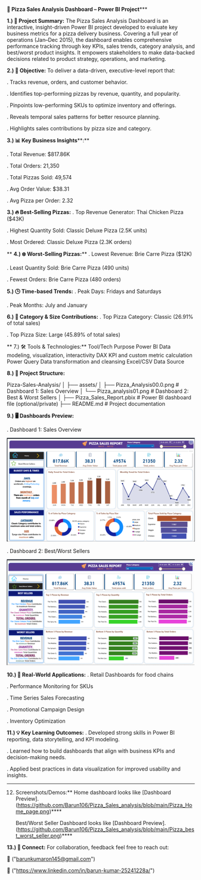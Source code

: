 
**🍕 Pizza Sales Analysis Dashboard – Power BI Project*****


**1.) 📌 Project Summary:**
   The Pizza Sales Analysis Dashboard is an interactive, insight-driven Power BI project developed to evaluate key business metrics for a pizza delivery business.  Covering a full year of operations (Jan–Dec 2015), the dashboard enables comprehensive performance tracking through key KPIs, sales trends, category analysis,     and best/worst product insights. It empowers stakeholders to make data-backed decisions related to product strategy, operations, and marketing.
   

**2.) 🎯 Objective:**
    To deliver a data-driven, executive-level report that:

  . Tracks revenue, orders, and customer behavior.

  . Identifies top-performing pizzas by revenue, quantity, and popularity.

  . Pinpoints low-performing SKUs to optimize inventory and offerings.

  . Reveals temporal sales patterns for better resource planning.

  . Highlights sales contributions by pizza size and category.

  

**3.) 📊 Key Business Insights****:**

   . Total Revenue: $817.86K
   
   . Total Orders: 21,350

   . Total Pizzas Sold: 49,574

   . Avg Order Value: $38.31

   . Avg Pizza per Order: 2.32

   

**3.) 🔥 Best-Selling Pizzas:**
   . Top Revenue Generator: Thai Chicken Pizza ($43K)

   . Highest Quantity Sold: Classic Deluxe Pizza (2.5K units)

   . Most Ordered: Classic Deluxe Pizza (2.3K orders)
   
**
**4.) ❄️ Worst-Selling Pizzas:****
    . Lowest Revenue: Brie Carre Pizza ($12K)

   . Least Quantity Sold: Brie Carre Pizza (490 units)

   . Fewest Orders: Brie Carre Pizza (480 orders)
   

**5.) 🕒 Time-based Trends:**
   . Peak Days: Fridays and Saturdays

   . Peak Months: July and January
   

**6.) 🍕 Category & Size Contributions:**
    . Top Pizza Category: Classic (26.91% of total sales)

   . Top Pizza Size: Large (45.89% of total sales)

   
**
7.)  🛠 Tools & Technologies:**
            Tool/Tech	   Purpose
            Power BI	          Data modeling, visualization, interactivity
            DAX	          KPI and custom metric calculation
            Power Query	   Data transformation and cleansing
            Excel/CSV	   Data Source

            

**8.) 📁 Project Structure:**

 Pizza-Sales-Analysis/
  │
  ├── assets/
  │   ├── Pizza_Analysis00.0.png          # Dashboard 1: Sales Overview
  │   └── Pizza_analysis01.png            # Dashboard 2: Best & Worst Sellers
  │
  ├── Pizza_Sales_Report.pbix             # Power BI dashboard file (optional/private)
  ├── README.md                           # Project documentation



  **9.) 🖥️ Dashboards Preview:**
 
   . Dashboard 1: Sales Overview

   


   ![Image Alt](https://github.com/Barun106/Pizza_Sales_analysis/blob/main/Pizza_Home_page.png)



   . Dashboard 2: Best/Worst Sellers

   ![Image ALt](https://github.com/Barun106/Pizza_Sales_analysis/blob/main/Pizza_best_worst_seller.png)



   


**10.)  💼 Real-World Applications:**
  . Retail Dashboards for food chains

  . Performance Monitoring for SKUs

  . Time Series Sales Forecasting

  . Promotional Campaign Design

  . Inventory Optimization
  


**11.)  💡 Key Learning Outcomes:**
   . Developed strong skills in Power BI reporting, data storytelling, and KPI modeling.

   . Learned how to build dashboards that align with business KPIs and decision-making needs.

   . Applied best practices in data visualization for improved usability and insights.


****   **
12. Screenshots/Demos:**
      Home dashboard looks like [Dashboard Preview].(https://github.com/Barun106/Pizza_Sales_analysis/blob/main/Pizza_Home_page.png)****


      Best/Worst Seller Dashboard looks like [Dashboard Preview].(https://github.com/Barun106/Pizza_Sales_analysis/blob/main/Pizza_best_worst_seller.png)****



**13.) 🔗 Connect:**
    For collaboration, feedback feel free to reach out:

   💼 ("barunkumaron145@gmail.com")

   📧   ("https://www.linkedin.com/in/barun-kumar-25241228a/")





